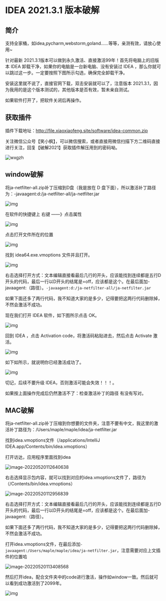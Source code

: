 # IDEA 2021.3.1 版本破解
## 简介
支持全家桶，如idea,pycharm,webstorm,goland......等等，亲测有效，请放心使用~

针对最新 2021.3.1版本可以做到永久激活、直接激活99年！首先将电脑上的旧版本 IDEA 卸载干净，如果你的电脑是一台新电脑、没有安装过 IDEA ，那么你就可以跳过这一步。一定要按照下图所示勾选，确保完全卸载干净。

安装这里就不说了，直接官网下载，双击安装就可以了，注意版本 2021.3.1，因为我用的是这个版本测试的，其他版本是否有效，暂未亲自测试。

如果软件打开了，把软件关闭后再操作。


## 获取插件

插件下载地址：http://file.xiaoxiaofeng.site/software/idea-common.zip

关注微信公众号【笑小枫】，可以微信搜索，或者直接用微信扫描下方二维码直接进行关注，回复【破解2021】获取插件解压用到的密码呦。

![wxgzh](http://file.xiaoxiaofeng.site/blog/wxgzh.jpg)


## window破解

将ja-netfilter-all.zip补丁压缩到D盘（我是放在 D 盘下面），所以激活补丁路径为：-javaagent:d:/ja-netfilter-all/ja-netfilter.jar

![img](http://file.xiaoxiaofeng.site/blog/3oAS0MuFk451gFgfFjXh1A.png)

在软件的快捷键上  右键 ——》点击属性   

 ![img](http://file.xiaoxiaofeng.site/blog/rWpNShLEre7qlN4ApA6DMg.png)        

点击打开文件所在的位置

 ![img](http://file.xiaoxiaofeng.site/blog/SoKZsgniZEkDDeRZq81rtA.png)        

找到 idea64.exe.vmoptions 文件并且打开。

 ![img](http://file.xiaoxiaofeng.site/blog/NKfU3u5e-PRUYHXXGgCxUw.png)        

右击选择打开方式：文本编辑直接看最后几行的开头，应该能找到连续都是五行D开头的代码，最后一行以D开头的结尾是=off，应该都是这个。在最后面加-javaagent:（路径）。`-javaagent:d:/ja-netfilter-all/ja-netfilter.jar`

如果下面还多了两行代码，我不知道大家的是多少，记得要把这两行代码删除掉，不然会激活不成功。

现在我们打开 IDEA 软件，如下图所示点击 OK。

 ![img](http://file.xiaoxiaofeng.site/blog/Inz9kGyJK0hkrG2UHoMAYg.png)        

回到 IDEA ，点击 Activation code，将激活码粘贴进去，然后点击 Activate 激活。

![img](http://file.xiaoxiaofeng.site/blog/VS3oNbc1dXKVjVADIFYyGw.png)        

如下如所示，就说明你已经激活成功了。

 ![img](http://file.xiaoxiaofeng.site/blog/qYueG6dugR-Ahr_sKrA38g.png)        

切记，后续不要升级 IDEA，否则激活可能会失效！！！。

如果按上面操作完成后仍然激活不了：检查激活补丁的路径 有没有写对。



## MAC破解

将ja-netfilter-all.zip补丁压缩到你想要的文件夹，注意不要有中文，我这里的激活补丁路径为：/Users/maple/maple/idea/ja-netfilter.jar

找到idea.vmoptions文件（/applications/IntelliJ IDEA.app/Contents/bin/idea.vmoptions）

打开访达，应用程序里面找到idea

![image-20220520112640638](http://file.xiaoxiaofeng.site/blog/image-20220520112640638.png)

右击选择显示包内容，就可以找到对应的idea.vmoptions文件了，路径为（/Contents/bin/idea.vmoptions）

![image-20220520112956839](http://file.xiaoxiaofeng.site/blog/image-20220520112956839.png)

右击选择打开方式：文本编辑直接看最后几行的开头，应该能找到连续都是五行D开头的代码，最后一行以D开头的结尾是=off，应该都是这个。在最后面加-javaagent:（路径）。

如果下面还多了两行代码，我不知道大家的是多少，记得要把这两行代码删除掉，不然会激活不成功。

打开idea.vmoptions文件，在最后添加`-javaagent:/Users/maple/maple/idea/ja-netfilter.jar`，注意需要对应上文插件的位置哈

![image-20220520113408568](http://file.xiaoxiaofeng.site/blog/image-20220520113408568.png)

然后打开idea，配合文件夹中的code进行激活，操作如window一致。然后就可以看到成功激活到了2099年。

![img](http://file.xiaoxiaofeng.site/blog/52baef2eef47372e4c6f43c057c516b1eff82755.png@819w_632h_progressive.webp)
